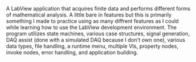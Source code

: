 A LabView application that acquires finite data and performs different forms of mathematical analysis. A little bare in features but this is primarily something I made to practice using as many diffrent features as I could while learning how to use the LabView development environment. The program utilizes state machines, various case structures, signal generation, DAQ assist (done with a simulated DAQ because I don't own one), various data types, file handling, a runtime menu, multiple VIs, property nodes, invoke nodes, error handling, and application building.
